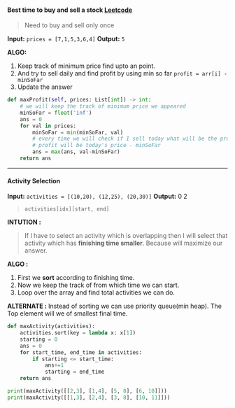 #### Best time to buy and sell a stock [Leetcode](https://leetcode.com/problems/best-time-to-buy-and-sell-stock/)
> Need to buy and sell only once

**Input:** `prices = [7,1,5,3,6,4]`
**Output:** `5`

**ALGO:**
1. Keep track of minimum price find upto an point.
2. And try to sell daily and find profit by using min so far `profit = arr[i] - minSoFar`
3. Update the answer

```python
def maxProfit(self, prices: List[int]) -> int:
	# we will keep the track of minimum price we appeared
	minSoFar = float('inf')
	ans = 0
	for val in prices:
		minSoFar = min(minSoFar, val)
		# every time we will check if I sell today what will be the profit.
		# profit will be today's price - minSoFar
		ans = max(ans, val-minSoFar)
	return ans
```

---

#### Activity Selection
**Input:** `activities = [(10,20), (12,25), (20,30)]`
**Output:** 0 2
>`activities[idx][start, end]`

**INTUTION :**
> If I have to select an activity which is overlapping then I will select that activity which has **finishing time smaller**. Because will maximize our answer.

**ALGO :**
1. First we **sort** according to finishing time.
2. Now we keep the track of from which time we can start.
3. Loop over the array and find total activities we can do.

**ALTERNATE :**
Instead of sorting we can use priority queue(min heap). The Top element will we of smallest final time.

```python
def maxActivity(activities):
    activities.sort(key = lambda x: x[1])
    starting = 0
    ans = 0
    for start_time, end_time in activities:
        if starting <= start_time:
            ans+=1
            starting = end_time
    return ans

print(maxActivity([[2,3], [1,4], [5, 8], [6, 10]]))
print(maxActivity([[1,3], [2,4], [3, 8], [10, 11]]))
```